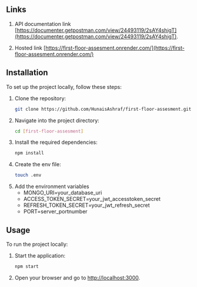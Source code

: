 ## Links

1. API documentation link [https://documenter.getpostman.com/view/24493119/2sAY4shigT](https://documenter.getpostman.com/view/24493119/2sAY4shigT).

2. Hosted link [https://first-floor-assesment.onrender.com/](https://first-floor-assesment.onrender.com/)

## Installation

To set up the project locally, follow these steps:

1. Clone the repository:
   ```bash
   git clone https://github.com/HunaisAshraf/first-floor-assesment.git
   ```
2. Navigate into the project directory:
   ```bash
   cd [first-floor-assesment]
   ```
3. Install the required dependencies:
   ```bash
   npm install
   ```
4. Create the env file:
   ```bash
   touch .env
   ```
5. Add the environment variables
   - MONGO_URI=your_database_uri
   - ACCESS_TOKEN_SECRET=your_jwt_accesstoken_secret
   - REFRESH_TOKEN_SECRET=your_jwt_refresh_secret
   - PORT=server_portnumber

## Usage

To run the project locally:

1. Start the application:
   ```bash
   npm start
   ```
2. Open your browser and go to [http://localhost:3000](http://localhost:3000).

